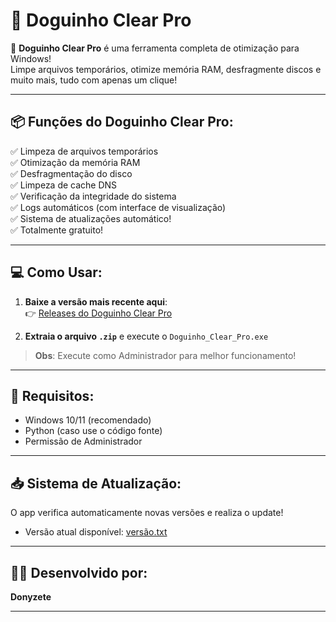 # 🐶 Doguinho Clear Pro

🚀 **Doguinho Clear Pro** é uma ferramenta completa de otimização para Windows!  
Limpe arquivos temporários, otimize memória RAM, desfragmente discos e muito mais, tudo com apenas um clique!

---

## 📦 Funções do Doguinho Clear Pro:
✅ Limpeza de arquivos temporários  
✅ Otimização da memória RAM  
✅ Desfragmentação do disco  
✅ Limpeza de cache DNS  
✅ Verificação da integridade do sistema  
✅ Logs automáticos (com interface de visualização)  
✅ Sistema de atualizações automático!  
✅ Totalmente gratuito!

---

## 💻 Como Usar:
1. **Baixe a versão mais recente aqui**:  
👉 [Releases do Doguinho Clear Pro](https://github.com/donyxxj7/Doguinho-Clear/releases)

2. **Extraia o arquivo `.zip`** e execute o `Doguinho_Clear_Pro.exe`  
> **Obs**: Execute como Administrador para melhor funcionamento!

---

## 🔧 Requisitos:
- Windows 10/11 (recomendado)
- Python (caso use o código fonte)
- Permissão de Administrador

---

## 📥 Sistema de Atualização:
O app verifica automaticamente novas versões e realiza o update!  
- Versão atual disponível: [versão.txt](https://raw.githubusercontent.com/donyxxj7/Doguinho-Clear/main/version.txt)

---

## 👨‍💻 Desenvolvido por:
**Donyzete**

---

